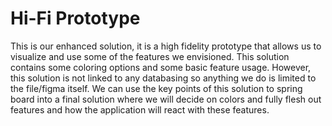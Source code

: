 # Hi-Fi Prototype
This is our enhanced solution, it is a high fidelity prototype that allows us to visualize and use some of the features we envisioned.
This solution contains some coloring options and some basic feature usage. However, this solution is not linked to any databasing
so anything we do is limited to the file/figma itself. We can use the key points of this solution to spring board into a final solution
where we will decide on colors and fully flesh out features and how the application will react with these features.

